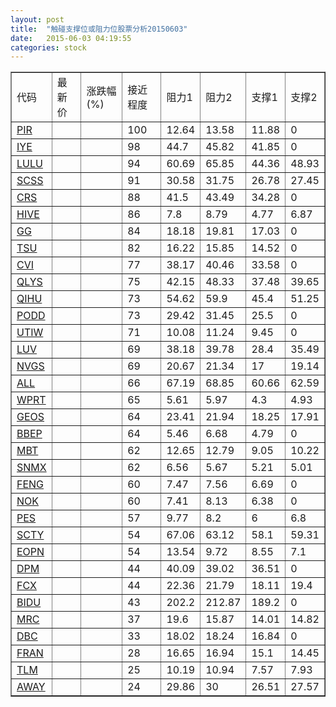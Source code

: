 ```yaml
---
layout: post
title:  "触碰支撑位或阻力位股票分析20150603"
date:   2015-06-03 04:19:55
categories: stock
---
```

<script type="text/javascript">
var stockList = []
stockList.push('gb_pir');
stockList.push('gb_iye');
stockList.push('gb_lulu');
stockList.push('gb_scss');
stockList.push('gb_crs');
stockList.push('gb_hive');
stockList.push('gb_gg');
stockList.push('gb_tsu');
stockList.push('gb_cvi');
stockList.push('gb_qlys');
stockList.push('gb_qihu');
stockList.push('gb_podd');
stockList.push('gb_utiw');
stockList.push('gb_luv');
stockList.push('gb_nvgs');
stockList.push('gb_all');
stockList.push('gb_wprt');
stockList.push('gb_geos');
stockList.push('gb_bbep');
stockList.push('gb_mbt');
stockList.push('gb_snmx');
stockList.push('gb_feng');
stockList.push('gb_nok');
stockList.push('gb_pes');
stockList.push('gb_scty');
stockList.push('gb_eopn');
stockList.push('gb_dpm');
stockList.push('gb_fcx');
stockList.push('gb_bidu');
stockList.push('gb_mrc');
stockList.push('gb_dbc');
stockList.push('gb_fran');
stockList.push('gb_tlm');
stockList.push('gb_away');
</script>
<table border="1">
 <tr>
 <td>代码</td>
 <td>最新价</td>
 <td>涨跌幅(%)</td>
 <td>接近程度</td>
 <td>阻力1</td>
 <td>阻力2</td>
 <td>支撑1</td>
 <td>支撑2</td>
</tr>
  <tr id="pir" class="green">
  <td><a href="http://stock.finance.sina.com.cn/usstock/quotes/PIR.html" target="_blank">PIR</a></td><td></td><td></td><td>100</td><td>12.64</td><td>13.58</td><td>11.88</td><td>0</td></tr>
  <tr id="iye" class="red">
  <td><a href="http://stock.finance.sina.com.cn/usstock/quotes/IYE.html" target="_blank">IYE</a></td><td></td><td></td><td>98</td><td>44.7</td><td>45.82</td><td>41.85</td><td>0</td></tr>
  <tr id="lulu" class="red">
  <td><a href="http://stock.finance.sina.com.cn/usstock/quotes/LULU.html" target="_blank">LULU</a></td><td></td><td></td><td>94</td><td>60.69</td><td>65.85</td><td>44.36</td><td>48.93</td></tr>
  <tr id="scss" class="red">
  <td><a href="http://stock.finance.sina.com.cn/usstock/quotes/SCSS.html" target="_blank">SCSS</a></td><td></td><td></td><td>91</td><td>30.58</td><td>31.75</td><td>26.78</td><td>27.45</td></tr>
  <tr id="crs" class="red">
  <td><a href="http://stock.finance.sina.com.cn/usstock/quotes/CRS.html" target="_blank">CRS</a></td><td></td><td></td><td>88</td><td>41.5</td><td>43.49</td><td>34.28</td><td>0</td></tr>
  <tr id="hive" class="green">
  <td><a href="http://stock.finance.sina.com.cn/usstock/quotes/HIVE.html" target="_blank">HIVE</a></td><td></td><td></td><td>86</td><td>7.8</td><td>8.79</td><td>4.77</td><td>6.87</td></tr>
  <tr id="gg" class="red">
  <td><a href="http://stock.finance.sina.com.cn/usstock/quotes/GG.html" target="_blank">GG</a></td><td></td><td></td><td>84</td><td>18.18</td><td>19.81</td><td>17.03</td><td>0</td></tr>
  <tr id="tsu" class="red">
  <td><a href="http://stock.finance.sina.com.cn/usstock/quotes/TSU.html" target="_blank">TSU</a></td><td></td><td></td><td>82</td><td>16.22</td><td>15.85</td><td>14.52</td><td>0</td></tr>
  <tr id="cvi" class="red">
  <td><a href="http://stock.finance.sina.com.cn/usstock/quotes/CVI.html" target="_blank">CVI</a></td><td></td><td></td><td>77</td><td>38.17</td><td>40.46</td><td>33.58</td><td>0</td></tr>
  <tr id="qlys" class="green">
  <td><a href="http://stock.finance.sina.com.cn/usstock/quotes/QLYS.html" target="_blank">QLYS</a></td><td></td><td></td><td>75</td><td>42.15</td><td>48.33</td><td>37.48</td><td>39.65</td></tr>
  <tr id="qihu" class="red">
  <td><a href="http://stock.finance.sina.com.cn/usstock/quotes/QIHU.html" target="_blank">QIHU</a></td><td></td><td></td><td>73</td><td>54.62</td><td>59.9</td><td>45.4</td><td>51.25</td></tr>
  <tr id="podd" class="red">
  <td><a href="http://stock.finance.sina.com.cn/usstock/quotes/PODD.html" target="_blank">PODD</a></td><td></td><td></td><td>73</td><td>29.42</td><td>31.45</td><td>25.5</td><td>0</td></tr>
  <tr id="utiw" class="red">
  <td><a href="http://stock.finance.sina.com.cn/usstock/quotes/UTIW.html" target="_blank">UTIW</a></td><td></td><td></td><td>71</td><td>10.08</td><td>11.24</td><td>9.45</td><td>0</td></tr>
  <tr id="luv" class="red">
  <td><a href="http://stock.finance.sina.com.cn/usstock/quotes/LUV.html" target="_blank">LUV</a></td><td></td><td></td><td>69</td><td>38.18</td><td>39.78</td><td>28.4</td><td>35.49</td></tr>
  <tr id="nvgs" class="green">
  <td><a href="http://stock.finance.sina.com.cn/usstock/quotes/NVGS.html" target="_blank">NVGS</a></td><td></td><td></td><td>69</td><td>20.67</td><td>21.34</td><td>17</td><td>19.14</td></tr>
  <tr id="all" class="red">
  <td><a href="http://stock.finance.sina.com.cn/usstock/quotes/ALL.html" target="_blank">ALL</a></td><td></td><td></td><td>66</td><td>67.19</td><td>68.85</td><td>60.66</td><td>62.59</td></tr>
  <tr id="wprt" class="red">
  <td><a href="http://stock.finance.sina.com.cn/usstock/quotes/WPRT.html" target="_blank">WPRT</a></td><td></td><td></td><td>65</td><td>5.61</td><td>5.97</td><td>4.3</td><td>4.93</td></tr>
  <tr id="geos" class="red">
  <td><a href="http://stock.finance.sina.com.cn/usstock/quotes/GEOS.html" target="_blank">GEOS</a></td><td></td><td></td><td>64</td><td>23.41</td><td>21.94</td><td>18.25</td><td>17.91</td></tr>
  <tr id="bbep" class="red">
  <td><a href="http://stock.finance.sina.com.cn/usstock/quotes/BBEP.html" target="_blank">BBEP</a></td><td></td><td></td><td>64</td><td>5.46</td><td>6.68</td><td>4.79</td><td>0</td></tr>
  <tr id="mbt" class="green">
  <td><a href="http://stock.finance.sina.com.cn/usstock/quotes/MBT.html" target="_blank">MBT</a></td><td></td><td></td><td>62</td><td>12.65</td><td>12.79</td><td>9.05</td><td>10.22</td></tr>
  <tr id="snmx" class="green">
  <td><a href="http://stock.finance.sina.com.cn/usstock/quotes/SNMX.html" target="_blank">SNMX</a></td><td></td><td></td><td>62</td><td>6.56</td><td>5.67</td><td>5.21</td><td>5.01</td></tr>
  <tr id="feng" class="red">
  <td><a href="http://stock.finance.sina.com.cn/usstock/quotes/FENG.html" target="_blank">FENG</a></td><td></td><td></td><td>60</td><td>7.47</td><td>7.56</td><td>6.69</td><td>0</td></tr>
  <tr id="nok" class="red">
  <td><a href="http://stock.finance.sina.com.cn/usstock/quotes/NOK.html" target="_blank">NOK</a></td><td></td><td></td><td>60</td><td>7.41</td><td>8.13</td><td>6.38</td><td>0</td></tr>
  <tr id="pes" class="green">
  <td><a href="http://stock.finance.sina.com.cn/usstock/quotes/PES.html" target="_blank">PES</a></td><td></td><td></td><td>57</td><td>9.77</td><td>8.2</td><td>6</td><td>6.8</td></tr>
  <tr id="scty" class="green">
  <td><a href="http://stock.finance.sina.com.cn/usstock/quotes/SCTY.html" target="_blank">SCTY</a></td><td></td><td></td><td>54</td><td>67.06</td><td>63.12</td><td>58.1</td><td>59.31</td></tr>
  <tr id="eopn" class="green">
  <td><a href="http://stock.finance.sina.com.cn/usstock/quotes/EOPN.html" target="_blank">EOPN</a></td><td></td><td></td><td>54</td><td>13.54</td><td>9.72</td><td>8.55</td><td>7.1</td></tr>
  <tr id="dpm" class="red">
  <td><a href="http://stock.finance.sina.com.cn/usstock/quotes/DPM.html" target="_blank">DPM</a></td><td></td><td></td><td>44</td><td>40.09</td><td>39.02</td><td>36.51</td><td>0</td></tr>
  <tr id="fcx" class="green">
  <td><a href="http://stock.finance.sina.com.cn/usstock/quotes/FCX.html" target="_blank">FCX</a></td><td></td><td></td><td>44</td><td>22.36</td><td>21.79</td><td>18.11</td><td>19.4</td></tr>
  <tr id="bidu" class="green">
  <td><a href="http://stock.finance.sina.com.cn/usstock/quotes/BIDU.html" target="_blank">BIDU</a></td><td></td><td></td><td>43</td><td>202.2</td><td>212.87</td><td>189.2</td><td>0</td></tr>
  <tr id="mrc" class="red">
  <td><a href="http://stock.finance.sina.com.cn/usstock/quotes/MRC.html" target="_blank">MRC</a></td><td></td><td></td><td>37</td><td>19.6</td><td>15.87</td><td>14.01</td><td>14.82</td></tr>
  <tr id="dbc" class="red">
  <td><a href="http://stock.finance.sina.com.cn/usstock/quotes/DBC.html" target="_blank">DBC</a></td><td></td><td></td><td>33</td><td>18.02</td><td>18.24</td><td>16.84</td><td>0</td></tr>
  <tr id="fran" class="green">
  <td><a href="http://stock.finance.sina.com.cn/usstock/quotes/FRAN.html" target="_blank">FRAN</a></td><td></td><td></td><td>28</td><td>16.65</td><td>16.94</td><td>15.1</td><td>14.45</td></tr>
  <tr id="tlm" class="green">
  <td><a href="http://stock.finance.sina.com.cn/usstock/quotes/TLM.html" target="_blank">TLM</a></td><td></td><td></td><td>25</td><td>10.19</td><td>10.94</td><td>7.57</td><td>7.93</td></tr>
  <tr id="away" class="green">
  <td><a href="http://stock.finance.sina.com.cn/usstock/quotes/AWAY.html" target="_blank">AWAY</a></td><td></td><td></td><td>24</td><td>29.86</td><td>30</td><td>26.51</td><td>27.57</td></tr>
</table>

